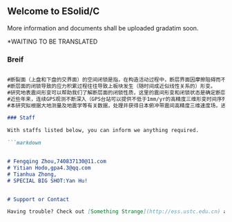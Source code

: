 ## Welcome to ESolid/C

More information and documents shall be uploaded gradatim soon.

*WAITING TO BE TRANSLATED

### Breif

```markdown

#断裂面（上盘和下盘的交界面）的空间闭锁是指，在构造活动过程中，断层界面因摩擦阻碍而不能相对滑动，从而不断积累应变能，直到下一个地震发生时，所积累的能量才被释放。因此，地震就是断层在特定的闭锁区域积累应力，最终由于积累的应力超过闭锁段的断层强度，导致断层持续几秒至几分钟的瞬间滑动，陡然释放这应力的过程。
#断层面的闭锁导致的应力积累过程往往导致上板块发生（随时间成近似线性关系的）形变。
#研究地表震间形变可以帮助我们了解断层面的闭锁性质，这里的震间形变和闭锁状态是确定断层地震活动性、定量评估地震危险性的关键性参数。研究断层面的闭锁性质也对地震预报、地震烈度区划以及深入认识地震的成因等都有极其重要的意义。
#近些年来，连续GPS观测不断深入（GPS台站可以提供不低于1mm/yr的高精度三维形变时间序列），这为认识断层的闭锁、同震及震后形变机理提供了直接的观测数据。通过震间地壳形变观测，基于位错理论，可以反演断层闭锁性质相关参数。
#本研究拟根据大地测量及地震学等有关数据，处理并获得日本俯冲带震间高精度三维速度场，进一步反演本区域断层面的闭锁性质，深入探讨震间闭锁状态和地震破裂区域的关系，为区域地震灾害性评估提供参考。

### Staff

With staffs listed below, you can inform we anything required.

```markdown


# Fengqing Zhou,740837130@11.com
# Yitian Hodo,gpa4.3@qq.com
# Tianhua Zhong,
# SPECIAL BIG SHOT:Yan Hu!


# Support or Contact

Having trouble? Check out [Something Strange](http://ess.ustc.edu.cn) and maybe you will be helped sort it out.
